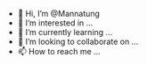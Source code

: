 - 👋 Hi, I’m @Mannatung
- 👀 I’m interested in ...
- 🌱 I’m currently learning ...
- 💞️ I’m looking to collaborate on ...
- 📫 How to reach me ...

<!---
Mannatung/Mannatung is a ✨ special ✨ repository because its `README.md` (this file) appears on your GitHub profile.
You can click the Preview link to take a look at your changes.
--->
